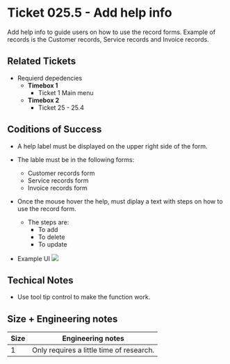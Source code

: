 Ticket 025.5 - Add help info
=======================
Add help info to guide users on how to use the record forms. Example of records is the Customer records, Service records and Invoice records.

Related Tickets
---------------
* Requierd depedencies
    * **Timebox 1**
        * Ticket 1 Main menu
    * **Timebox 2**
        * Ticket 25 - 25.4

Coditions of Success
--------------------
* A help label must be displayed on the upper right side of the form. 
* The lable must be in the following forms:
    * Customer records form
    * Service records form
    * Invoice records form
* Once the mouse hover the help, must diplay a text with steps on how to use the record form.
    * The steps are:
        * To add
        * To delete
        * To update

* Example UI
     ![](https://i.imgur.com/P1Y6nTG.png)


Techical Notes
--------------
* Use tool tip control to make the function work. 

Size + Engineering notes
----------------------
| Size | Engineering notes | 
| -------- | -------- |
|  1  | Only requires a little time of research.| 
